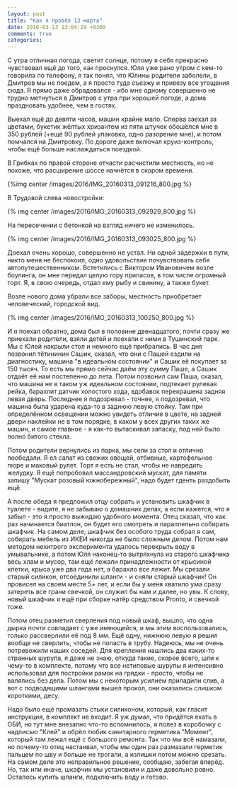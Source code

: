 ```yaml
---
layout: post
title: "Как я провёл 13 марта"
date: 2016-03-13 13:04:29 +0300
comments: true
categories: 
---
```

С утра отличная погода, светит солнце, потому я себя прекрасно чувствовал ещё до того, как проснулся. Юля уже рано утром с кем-то говорила по телефону, я так понял, что Юлины родители заболели, в Дмитров мы не поедем, а я просто туда съезжу и привезу все угощения сюда. Я прямо даже обрадовался - ибо мне одному совершенно не трудно метнуться в Дмитров с утра при хорошей погоде, а дома праздновать удобнее, чем в гостях.

Выехал ещё до девяти часов, машин крайне мало. Сперва заехал за цветами, букетик жёлтых хризантем из пяти штучек обошёлся мне в 350 рублей (+ещё 90 рублей упаковка, одно разорение мне), и потом помчался на Дмитровку. По дороге даже включал круиз-контроль, чтобы ещё больше наслаждаться поездкой.

В Грибках по правой стороне отчасти расчистили местность, но не похоже, что расширение шоссе начнётся в скором времени.

{%img center /images/2016/IMG_20160313_091216_800.jpg %}

В Трудовой слева новостройки:

{% img center /images/2016/IMG_20160313_092929_800.jpg %}

На пересечении с бетонкой на взгляд ничего не изменилось.

{% img center /images/2016/IMG_20160313_093025_800.jpg %}

Доехал очень хорошо, совершенно не устал. Ни одной задержки в пути, никто меня не беспокоил, одно удовольствие почувствовать себя автопутешественником. Встетились с Виктором Ивановичем возле боулинга, он мне передал целую гору припасов, в том числе огромный торт. Я, в свою очередь, отдал ему рыбу и свинину, а также букет.

Возле нового дома убрали все заборы, местность приобретает человеческий, городской вид.

{% img center /images/2016/IMG_20160313_100250_800.jpg %}

И я поехал обратно, дома был в половине двенадцатого, почти сразу же приехали родители, взяли детей и поехали с ними в Тушинский парк. Мы с Юлей накрыли стол и немного ещё прибрались. В час дня позвонил тётининин Сашик, сказал, что они с Пашей ездили на диагностику, машина "в идеальном состоянии" и Сашик её покупает за 150 тысяч. То есть мы прямо сейчас даём эту сумму Паше, а Сашик отдаёт её нам постепенно до лета. Потом позвонил сам Паша, сказал, что машина не в таком уж идеальном состоянии, подтекает рулевая рейка, барахлит датчик холостого хода, вдобавок перекрашена задняя левая дверь. Последнее я подозревал - точнее, я подозревал, что машина была ударена куда-то в заднюю левую стойку. Там при определённом освещении можно увидеть отличие в цвете, на задней двери наклейки не в том порядке, в каком у всех других таких же машин, и самое главное - я как-то вытаскивал запаску, под ней было полно битого стекла.

Потом родители вернулись из парка, мы сели за стол и отлично пообедали. Я ел салат из свежих овощей, отбивные, картофельное пюре и маковый рулет. Торт я есть не стал, чтобы не навредить желудку. Я ещё попробовал массандровский мускат, для памяти запишу "Мускат розовый южнобережный", надо будет гденть раздобыть ещё.

А после обеда я предложил отцу собрать и установить шкафчик в туалете - видите, я не забываю о домашних делах, а если кажется, что я забыл - это я просто выжидаю удобного момента. Отец сказал, что как раз начинается биатлон, он будет его смотреть и параллельно собирать шкафчик. На самом деле, шкафчик без особого труда собрал я сам, собирать мебель из ИКЕИ никогда не было сложным делом. Потом нам методом нехитрого эксперимента удалось перекрыть воду в умывальнике, а потом Юля наконец-то вытряхнула из старого шкафчика весь хлам и мусор, там ещё лежали принадлежности от крысиной клетки, крыса уже два года нет, а барахло все лежит. Мы срезали старый силикон, отсоединили шланги - и сняли старый шкафчик! Он провисел на своем месте 5+ лет, и если бы у меня хватило ума сразу затереть все грани свечкой, он служил бы нам и далее, но увы. К слову, новый шкафчик я ещё при сборке натёр средством Pronto, и свечкой тоже.

Потом отец разметил сверления под новый шкаф, вышло, что одна дырка почти совпадает с уже имеющейся, и мы этим воспользовались, только рассверлили её под 8 мм. Ещё одну, нижнюю левую я решил вообще не сверлить, чтобы не попасть в трубу. Надеюсь, мы не очень потревожили наших соседей. Для крепления нашлись два каких-то странных шурупа, я даже не знаю, откуда такие, скорее всего, шли к чему-то в комплекте, потому что все нетиповые шурупы я интенсивно использовал для постройки рамок на грядки - просто, чтобы не валялись без дела. Потом мы с некоторым усилием приладили слив, а вот с подводящими шлангами вышел прокол, они оказались слишком короткими, десу. 

Надо было ещё промазать стыки силиконом, который, как гласит инструкция, в комплект не входит. Я уж думал, что придётся ехать в ОБИ, но тут мне внезапно что-то вспомнилось, я полез в коробочку с надписью "Клей" и обрёл тюбик санитарного герметика "Момент", который там лежал ещё с большого ремонта. Так что мы всё намазали, но почему-то отец настаивал, чтобы мы один раз размазали герметик пальцем по шву и больше не трогали, а излишки потом можно срезать. На самом деле это неправильное решение, сообщаю, забегая вперёд. Но, так или иначе, шкафчик мы установили и даже довольно ровно. Осталось купить шланги, подключить воду и готово.
